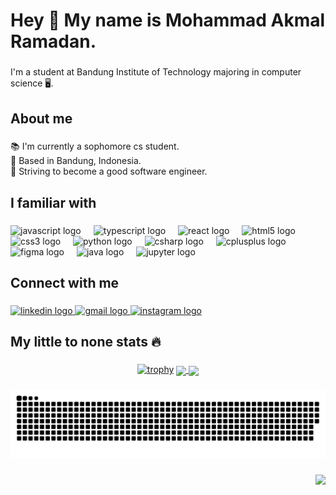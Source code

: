 <h1 align="left">Hey 👋 My name is Mohammad Akmal Ramadan.</h1>

###

<p align="left">I'm a student at Bandung Institute of Technology majoring in computer science 🖥️.</p>

###

<h2 align="left">About me</h2>

###

<p align="left">📚 I'm currently a sophomore cs student.<br>📌 Based in Bandung, Indonesia.<br>🎯 Striving to become a good software engineer.</p>

###

<h2 align="left">I familiar with</h2>

###

<div align="left">
  <img src="https://cdn.jsdelivr.net/gh/devicons/devicon/icons/javascript/javascript-original.svg" height="35" alt="javascript logo"  />
  <img width="12" />
  <img src="https://cdn.jsdelivr.net/gh/devicons/devicon/icons/typescript/typescript-original.svg" height="35" alt="typescript logo"  />
  <img width="12" />
  <img src="https://cdn.jsdelivr.net/gh/devicons/devicon/icons/react/react-original.svg" height="35" alt="react logo"  />
  <img width="12" />
  <img src="https://cdn.jsdelivr.net/gh/devicons/devicon/icons/html5/html5-original.svg" height="35" alt="html5 logo"  />
  <img width="12" />
  <img src="https://cdn.jsdelivr.net/gh/devicons/devicon/icons/css3/css3-original.svg" height="35" alt="css3 logo"  />
  <img width="12" />
  <img src="https://cdn.jsdelivr.net/gh/devicons/devicon/icons/python/python-original.svg" height="35" alt="python logo"  />
  <img width="12" />
  <img src="https://cdn.jsdelivr.net/gh/devicons/devicon/icons/csharp/csharp-original.svg" height="35" alt="csharp logo"  />
  <img width="12" />
  <img src="https://cdn.jsdelivr.net/gh/devicons/devicon/icons/cplusplus/cplusplus-original.svg" height="35" alt="cplusplus logo"  />
  <img width="12" />
  <img src="https://cdn.jsdelivr.net/gh/devicons/devicon/icons/figma/figma-original.svg" height="35" alt="figma logo"  />
  <img width="12" />
  <img src="https://cdn.jsdelivr.net/gh/devicons/devicon/icons/java/java-original.svg" height="35" alt="java logo"  />
  <img width="12" />
  <img src="https://cdn.jsdelivr.net/gh/devicons/devicon/icons/jupyter/jupyter-original.svg" height="35" alt="jupyter logo"  />
</div>

###

<h2 align="left">Connect with me</h2>

###
<div align="left">
  <a href="https://www.linkedin.com/in/akmalrmn/" target="_blank">
    <img src="https://cdn.jsdelivr.net/gh/devicons/devicon/icons/linkedin/linkedin-original.svg" width="52" height="35" alt="linkedin logo"/>
  </a>
  <a href="mailto:akmalramadannn@gmail.com" target="_blank">
    <img src="https://raw.githubusercontent.com/maurodesouza/profile-readme-generator/master/src/assets/icons/social/gmail/default.svg" width="52" height="35" alt="gmail logo"  />
  </a>
  <a href="https://www.instagram.com/akmalrmn/" target="_blank">
    <img src="https://raw.githubusercontent.com/maurodesouza/profile-readme-generator/master/src/assets/icons/social/instagram/default.svg" width="52" height="35" alt="instagram logo"  />
  </a>
</div>

###

<h2 align="left">My little to none stats 🔥</h2>


###

<div align="center">

###

[![trophy](https://github-profile-trophy.vercel.app/?username=akmalrmn&theme=radical)](https://github.com/ryo-ma/github-profile-trophy)
<a href="https://github.com/anuraghazra/github-readme-stats">
  <img height=200 align="center" src="https://github-readme-stats.vercel.app/api/top-langs/?username=akmalrmn&layout=donut&theme=radical" />
</a>
<a href="https://github.com/anuraghazra/convoychat" >
  <img height=200 align="center" padding=2022 src= "https://github-readme-stats.vercel.app/api?username=akmalrmn&show_icons=true&theme=radical" />
</a>

###

<picture>
  <source media="(prefers-color-scheme: dark)" srcset="https://raw.githubusercontent.com/akmalrmn/akmalrmn/output/github-contribution-grid-snake-dark.svg">
  <source media="(prefers-color-scheme: light)" srcset="https://raw.githubusercontent.com/akmalrmn/akmalrmn/output/github-contribution-grid-snake.svg">
  <img alt="github contribution grid snake animation" src="https://raw.githubusercontent.com/akmalrmn/akmalrmn/output/github-contribution-grid-snake.svg">
</picture>

###

<img align="right" src="https://visitor-badge.laobi.icu/badge?page_id=akmalrmn.akmalrmn&right_color=crimson"  />

###
